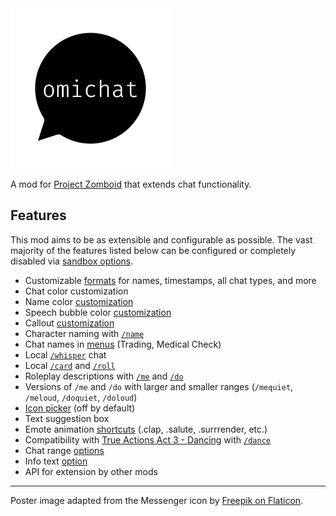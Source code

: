 <a href="https://steamcommunity.com/sharedfiles/filedetails/?id=3040299907">
<img src="./docs/images/poster.png" width=256 height=256 />
</a>

A mod for [Project Zomboid](https://projectzomboid.com) that extends chat functionality.

## Features

This mod aims to be as extensible and configurable as possible.
The vast majority of the features listed below can be configured or completely disabled via [sandbox options](docs/sandbox-options.md).

- Customizable [formats](docs/format-strings.md) for names, timestamps, all chat types, and more
- Chat color customization
- Name color [customization](docs/sandbox-options.md#enablesetnamecolor)
- Speech bubble color [customization](docs/sandbox-options.md#enablesetspeechcolor)
- Callout [customization](docs/sandbox-options.md#enablecustomshouts)
- Character naming with [`/name`](docs/sandbox-options.md#enablesetname)
- Chat names in [menus](docs/sandbox-options.md#formatmenuname) (Trading, Medical Check)
- Local [`/whisper`](docs/sandbox-options.md#chatformatwhisper) chat
- Local [`/card`](docs/sandbox-options.md#chatformatcard) and [`/roll`](docs/sandbox-options.md#chatformatroll)
- Roleplay descriptions with [`/me`](docs/sandbox-options.md#chatformatme) and [`/do`](docs/sandbox-options.md#chatformatdo)
- Versions of `/me` and `/do` with larger and smaller ranges (`/mequiet`, `/meloud`, `/doquiet`, `/doloud`)
- [Icon picker](docs/sandbox-options.md#enableiconpicker) (off by default)
- Text suggestion box
- Emote animation [shortcuts](docs/emotes.md) (.clap, .salute, .surrrender, etc.)
- Compatibility with [True Actions Act 3 - Dancing](https://steamcommunity.com/sharedfiles/filedetails/?id=2648779556) with [`/dance`](docs/sandbox-options.md#enablecompattad)
- Chat range [options](docs/sandbox-options.md#ranges)
- Info text [option](Docs/sandbox-options.md#formatinfo)
- API for extension by other mods

---
Poster image adapted from the Messenger icon by [Freepik on Flaticon](https://www.flaticon.com/free-icons/message).
